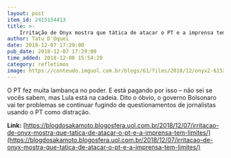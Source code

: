 ```yaml
---
layout: post
item_id: 2415154413
title: >-
    Irritação de Onyx mostra que tática de atacar o PT e a imprensa tem limites
author: Tatu D'Oquei
date: 2018-12-07 17:29:00
pub_date: 2018-12-07 17:29:00
time_added: 2018-12-08 15:54:20
category: refletimos
image: https://conteudo.imguol.com.br/blogs/61/files/2018/12/onyx2-615x300.jpg
---
```


O PT fez muita lambança no poder. E está pagando por isso – não sei se vocês sabem, mas Lula está na cadeia. Dito o óbvio, o governo Bolsonaro vai ter problemas se continuar fugindo de questionamentos de jornalistas usando o PT como distração.

**Link:** [https://blogdosakamoto.blogosfera.uol.com.br/2018/12/07/irritacao-de-onyx-mostra-que-tatica-de-atacar-o-pt-e-a-imprensa-tem-limites/](https://blogdosakamoto.blogosfera.uol.com.br/2018/12/07/irritacao-de-onyx-mostra-que-tatica-de-atacar-o-pt-e-a-imprensa-tem-limites/)

